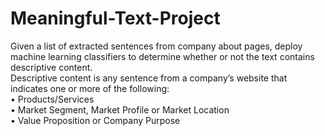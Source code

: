 # Meaningful-Text-Project
Given a list of extracted sentences from company about pages, deploy machine learning classifiers to determine whether or not the text contains descriptive content.    
Descriptive content is any sentence from a company’s website that indicates one or more of the following:   
•	Products/Services    
•	Market Segment, Market Profile or Market Location     
•	Value Proposition or Company Purpose     
